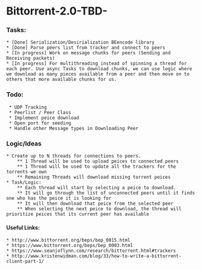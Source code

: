 # Bittorrent-2.0-TBD-
 

### Tasks:
	* [Done] Serialization/Desirialization BEencode library 
	* [Done] Parse peers list from tracker and connect to peers
	* [In progress] Work on message chunks for peers (Sending and Receiving packets)
	* [In progress] For multithreading instead of spinning a thread for each peer. Use async Tasks to download chunks, we can use logic where we download as many pieces available from a peer and then move on to others that more available chunks for us. 
	

### Todo:
	 * UDP Tracking
	 * Peerlist / Peer Class
	 * Implement peice download
	 * Open port for seeding 
	 * Handle other Message types in Downloading Peer


### Logic/Ideas
	* Create up to N threads for connections to peers. 
		** 1 Thread will be used to upload peices to connected peers
		** 1 Thread will be used to update all the trackers for the torrents we own
		** Remaining Threads will download missing torrent peices
	* Task/Logic:
		** Each thread will start by selecting a peice to download.
		** It will go through the list of unconnected peers until it finds one who has the peice it is looking for
		** It will then download that peice from the selected peer
		** When selecting the next peice to download, the thread will prioritize peices that its current peer has available


#### Useful Links:
	* http://www.bittorrent.org/beps/bep_0015.html
	* https://www.bittorrent.org/beps/bep_0003.html
	* https://www.seanjoflynn.com/research/bittorrent.html#trackers
	* http://www.kristenwidman.com/blog/33/how-to-write-a-bittorrent-client-part-1/